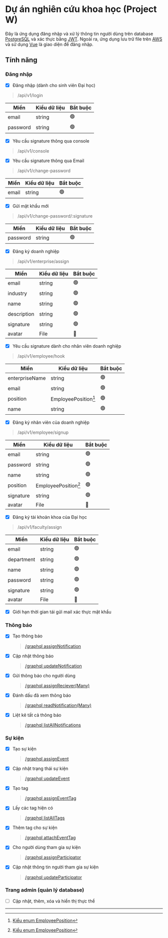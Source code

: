# Dự án nghiên cứu khoa học (Project W)

Đây là ứng dụng đăng nhập và xử lý thông tin người dùng trên database [PostgreSQL](https://www.postgresql.org/about/) và xác thực bằng [JWT](https://jwt.io/introduction). Ngoài ra, ứng dụng lưu trữ file trên [AWS](https://aws.amazon.com/about-aws/) và sử dụng [Vue](https://vuejs.org/guide/introduction) là giao diện để đăng nhập.

## Tính năng

### Đăng nhập

- [x] Đăng nhập (dành cho sinh viên Đại học)

> /api/v1/login

| Miền     | Kiểu dữ liệu | Bắt buộc       |
| -------- | ------------ | -------------- |
| email    | string       | :green_circle: |
| password | string       | :green_circle: |

- [x] Yêu cầu signature thông qua console

> /api/v1/console

- [x] Yêu cầu signature thông qua Email

> /api/v1/change-password

| Miền  | Kiểu dữ liệu | Bắt buộc       |
| ----- | ------------ | -------------- |
| email | string       | :green_circle: |

- [x] Gửi mật khẩu mới

> /api/v1/change-password/:signature

| Miền     | Kiểu dữ liệu | Bắt buộc       |
| -------- | ------------ | -------------- |
| password | string       | :green_circle: |

- [x] Đăng ký doanh nghiệp

> /api/v1/enterprise/assign

| Miền        | Kiểu dữ liệu | Bắt buộc       |
| ----------- | ------------ | -------------- |
| email       | string       | :green_circle: |
| industry    | string       | :green_circle: |
| name        | string       | :green_circle: |
| description | string       | :green_circle: |
| signature   | string       | :green_circle: |
| avatar      | File         | :red_circle:   |

- [x] Yêu cầu signature dành cho nhân viên doanh nghiệp

> /api/v1/employee/hook

| Miền           | Kiểu dữ liệu         | Bắt buộc       |
| -------------- | -------------------- | -------------- |
| enterpriseName | string               | :green_circle: |
| email          | string               | :green_circle: |
| position       | EmployeePosition[^1] | :green_circle: |
| name           | string               | :green_circle: |

- [x] Đăng ký nhân viên của doanh nghiệp

> /api/v1/employee/signup

| Miền      | Kiểu dữ liệu         | Bắt buộc       |
| --------- | -------------------- | -------------- |
| email     | string               | :green_circle: |
| password  | string               | :green_circle: |
| name      | string               | :green_circle: |
| position  | EmployeePosition[^1] | :green_circle: |
| signature | string               | :green_circle: |
| avatar    | File                 | :red_circle:   |

- [x] Đăng ký tài khoản khoa của Đại học

> /api/v1/faculty/assign

| Miền       | Kiểu dữ liệu | Bắt buộc       |
| ---------- | ------------ | -------------- |
| email      | string       | :green_circle: |
| department | string       | :green_circle: |
| name       | string       | :green_circle: |
| password   | string       | :green_circle: |
| signature  | string       | :green_circle: |
| avatar     | File         | :red_circle:   |

- [x] Giới hạn thời gian tái gửi mail xác thực mật khẩu

### Thông báo

- [x] Tạo thông báo

  > [/graphql assignNotification](./src/schema.gql#L107)

- [x] Cập nhật thông báo

  > [/graphql updateNotification](./src/schema.gql#L115)

- [x] Gửi thông báo cho người dùng

  > [/graphql assignReciever(Many)](./src/schema.gql#L109-L110)

- [x] Đánh dấu đã xem thông báo

  > [/graphql readNotification(Many)](./src/schema.gql#L112-L113)

- [x] Liệt kê tất cả thông báo

  > [/graphql listAllNotifications](./src/schema.gql#L140)

### Sự kiện

- [x] Tạo sự kiện

  > [/graphql assignEvent](./src/schema.gql#L105)

- [x] Cập nhật trạng thái sự kiện

  > [/graphql updateEvent](./src/schema.gql#L114)

- [x] Tạo tag

  > [/graphql assignEventTag](./src/schema.gql#L106)

- [x] Lấy các tag hiện có

  > [/graphql listAllTags](./src/schema.gql#L141)

- [x] Thêm tag cho sự kiện

  > [/graphql attachEventTag](./src/schema.gql#L111)

- [x] Cho người dùng tham gia sự kiện

  > [/graphql assignParticipator](./src/schema.gql#L108)

- [x] Cập nhật thông tin người tham gia sự kiện
  > [/graphql updateParticipator](./src/schema.gql#L116)

### Trang admin (quản lý database)

- [ ] Cập nhật, thêm, xóa và hiển thị thực thể

---

[^1]: [Kiểu enum EmployeePosition](https://524h0003.github.io/Project_W/miscellaneous/enumerations.html#EmployeePosition)

[^2]: [Kiểu enum EventStatus](https://524h0003.github.io/Project_W/miscellaneous/enumerations.html#EventStatus)

[^3]: [Kiểu enum EventType](https://524h0003.github.io/Project_W/miscellaneous/enumerations.html#EventType)
